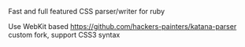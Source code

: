 Fast and full featured CSS parser/writer for ruby

Use WebKit based https://github.com/hackers-painters/katana-parser custom fork, support CSS3 syntax
